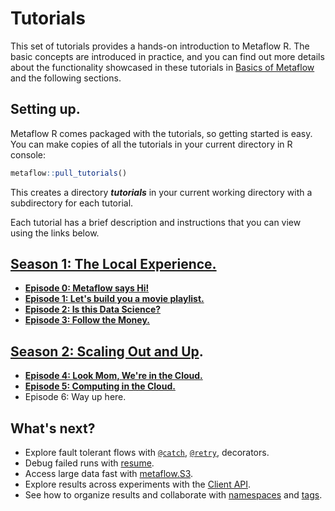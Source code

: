 # Tutorials

This set of tutorials provides a hands-on introduction to Metaflow R. The basic concepts are introduced in practice, and you can find out more details about the functionality showcased in these tutorials in [Basics of Metaflow](../../metaflow/basics.md) and the following sections.

## Setting up.

Metaflow R comes packaged with the tutorials, so getting started is easy. You can make copies of all the tutorials in your current directory in R console:

```r
metaflow::pull_tutorials()
```

This creates a directory _**tutorials**_ in your current working directory with a subdirectory for each tutorial.

Each tutorial has a brief description and instructions that you can view using the links below.

## [Season 1: The Local Experience.](season-1-the-local-experience/)

* [**Episode 0: Metaflow says Hi!**](season-1-the-local-experience/episode00.md)
* [**Episode 1: Let's build you a movie playlist.**](season-1-the-local-experience/episode01.md)
* [**Episode 2: Is this Data Science?**](season-1-the-local-experience/episode02.md)
* [**Episode 3: Follow the Money.**](season-1-the-local-experience/episode03.md)

## [Season 2: Scaling Out and Up](season-2-scaling-out-and-up/).

* [**Episode 4: Look Mom, We're in the Cloud.**](season-2-scaling-out-and-up/episode05.md)
* [**Episode 5: Computing in the Cloud.**](season-2-scaling-out-and-up/episode06.md)
* Episode 6: Way up here.

## What's next?

* Explore fault tolerant flows with [`@catch`](../../metaflow/failures.md#catching-exceptions-with-catch-decorator), [`@retry`](../../metaflow/failures.md#retrying-tasks-with-retry-decorator), decorators.
* Debug failed runs with [resume](../../metaflow/debugging.md#how-to-use-the-resume-command).
* Access large data fast with [metaflow.S3](https://github.com/Netflix/metaflow-docs/tree/b9a566e105ec97591c033a25fdcfbffa33101eaa/metaflow/data.md#data-in-s-3-metaflow-s3).
* Explore results across experiments with the [Client API](../../metaflow/client.md).
* See how to organize results and collaborate with [namespaces](../../metaflow/tagging.md#namespaces) and [tags](../../metaflow/tagging.md#tagging).

